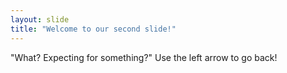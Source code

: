 ```yaml
---
layout: slide
title: "Welcome to our second slide!"
---
```

"What? Expecting for something?"
Use the left arrow to go back!
